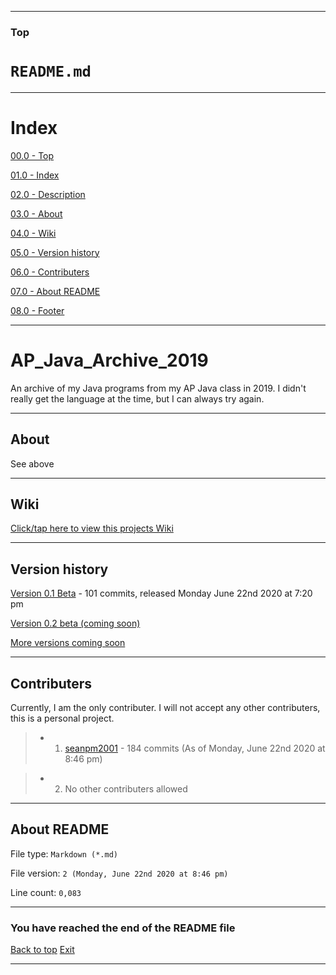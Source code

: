 ***

### Top

# `README.md`

***

# Index

[00.0 - Top](#Top)

[01.0 - Index](#Index)

[02.0 - Description](#AP_Java_Archive_2019)

[03.0 - About](#About)

[04.0 - Wiki](#Wiki)

[05.0 - Version history](#Version-history)

[06.0 - Contributers](#Contributers)

[07.0 - About README](#About-README)

[08.0 - Footer](#You-have-reached-the-end-of-the-README-file)

***

# AP_Java_Archive_2019
An archive of my Java programs from my AP Java class in 2019. I didn't really get the language at the time, but I can always try again.

***

## About

See above

***

## Wiki

[Click/tap here to view this projects Wiki](https://github.com/seanpm2001/AP_Java_Archive_2019/wiki)

***

## Version history

[Version 0.1 Beta](https://github.com/seanpm2001/AP_Java_Archive_2019/releases/tag/V0.1Beta) - 101 commits, released Monday June 22nd 2020 at 7:20 pm

[Version 0.2 beta (coming soon)](127.0.0.1)

[More versions coming soon](https://www.example.com)

***

## Contributers

Currently, I am the only contributer. I will not accept any other contributers, this is a personal project.

> * 1. [seanpm2001](https://github.com/seanpm2001/) - 184 commits (As of Monday, June 22nd 2020 at 8:46 pm)

> * 2. No other contributers allowed

***

## About README

File type: `Markdown (*.md)`

File version: `2 (Monday, June 22nd 2020 at 8:46 pm)`

Line count: `0,083`

***

### You have reached the end of the README file

[Back to top](#Top) [Exit](https://github.com)

***
